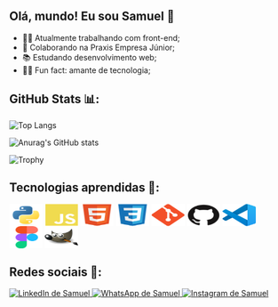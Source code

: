 ## Olá, mundo! Eu sou Samuel 👋

- 👨‍💻 Atualmente trabalhando com front-end;
- 🙏 Colaborando na Praxis Empresa Júnior;
- 📚 Estudando desenvolvimento web;
- 🙋‍♂️ Fun fact: amante de tecnologia;

## GitHub Stats 📊:
![Top Langs](https://github-readme-stats.vercel.app/api/top-langs/?username=S4mu3l-Silv4&layout=compact&theme=radical)

![Anurag's GitHub stats](https://github-readme-stats.vercel.app/api?username=S4mu3l-Silv4&show_icons=true&theme=radical)

![Trophy](https://github-profile-trophy.vercel.app/?username=S4mu3l-Silv4&theme=radical&margin-h=20&margin-w=20)

## Tecnologias aprendidas 🧠:
<div style="display: inline_block">
  <img align="center" alt="Logo do Python" height="40" width="60" src="https://raw.githubusercontent.com/devicons/devicon/master/icons/python/python-original.svg">
  <img align="center" alt="Logo do JavaScript" height="40" width="60" src="https://raw.githubusercontent.com/devicons/devicon/master/icons/javascript/javascript-plain.svg">
  <img align="center" alt="Logo do HTML" height="40" width="60" src="https://raw.githubusercontent.com/devicons/devicon/master/icons/html5/html5-original.svg">
  <img align="center" alt="Logo do CSS" height="40" width="60" src="https://raw.githubusercontent.com/devicons/devicon/master/icons/css3/css3-original.svg">
  <img align="center" alt="Logo do Git" height="40" width="60" src="https://raw.githubusercontent.com/devicons/devicon/master/icons/git/git-original.svg">
  <img align="center" alt="Logo do GitHub" height="40" width="60" src="https://raw.githubusercontent.com/devicons/devicon/master/icons/github/github-original.svg">
  <img align="center" alt="Logo do Visual Studio Code" height="40" width="60" src="https://raw.githubusercontent.com/devicons/devicon/master/icons/vscode/vscode-original.svg">
  <img align="center" alt="Logo do Figma" height="40" width="60" src="https://raw.githubusercontent.com/devicons/devicon/master/icons/figma/figma-original.svg">
  <img align="center" alt="Logo do GIMP" height="40" width="60" src="https://raw.githubusercontent.com/devicons/devicon/master/icons/gimp/gimp-original.svg">
</div>

## Redes sociais 👤:
<div>
  <a href="https://www.linkedin.com/in/samu3l-silva" target="_blank" rel="external">
    <img height="30" width="120" src="https://img.shields.io/badge/-LinkedIn-0A66C2?style=for-the-badge&logo=linkedin&logoColor=white" alt="LinkedIn de Samuel">
  </a>
  <a href="https://wa.me/5571997234881" target="_blank" rel="external">
    <img height="30" width="120" src="https://img.shields.io/badge/WhatsApp-25D366?style=for-the-badge&logo=whatsapp&logoColor=white" alt="WhatsApp de Samuel">
  </a>
  <a href="https://www.instagram.com/s4muel_ss" target="_blank" rel="external">
    <img height="30" width="120" src="https://img.shields.io/badge/Instagram-E4405F?style=for-the-badge&logo=instagram&logoColor=white" alt="Instagram de Samuel">
  </a>
</div>
